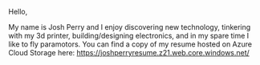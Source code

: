Hello,

My name is Josh Perry and I enjoy discovering new technology, tinkering with my 3d printer, building/designing electronics, and in my spare time I like to fly paramotors.
You can find a copy of my resume hosted on Azure Cloud Storage here: https://joshperryresume.z21.web.core.windows.net/
